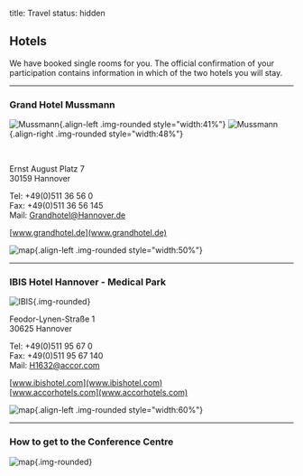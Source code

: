 title: Travel
status: hidden

## Hotels

We have booked single rooms for you. The official confirmation of your participation contains information in which of the two hotels you will stay.

------------------------
### Grand Hotel Mussmann

![Mussmann](04_cal-symposium-2015/travel/mussmann_tags.png){.align-left .img-rounded style="width:41%"} ![Mussmann](04_cal-symposium-2015/travel/mussmann_nachts.png){.align-right .img-rounded style="width:48%"}

<br style="clear:both">

Ernst August Platz 7   
30159 Hannover   

Tel: +49(0)511 36 56 0    
Fax: +49(0)511 36 56 145    
Mail: [Grandhotel@Hannover.de](mailto:Grandhotel@Hannover.de)
 
[www.grandhotel.de](www.grandhotel.de)

![map](04_cal-symposium-2015/travel/mussmann_map.png){.align-left .img-rounded style="width:50%"}
<br style="clear:both">

--------------------------------------
### IBIS Hotel Hannover - Medical Park

![IBIS](04_cal-symposium-2015/travel/ibis.jpg){.img-rounded}

Feodor-Lynen-Straße 1   
30625 Hannover   

Tel: +49(0)511 95 67 0   
Fax: +49(0)511 95 67 140   
Mail: [H1632@accor.com](mailto:H1632@accor.com)

[www.ibishotel.com](www.ibishotel.com)   
[www.accorhotels.com](www.accorhotels.com)

![map](04_cal-symposium-2015/travel/ibis_map.png){.align-left .img-rounded style="width:60%"}
<br style="clear:both">

-----------------
### How to get to the Conference Centre

![map](04_cal-symposium-2015/travel/travel_map.png){.img-rounded}

